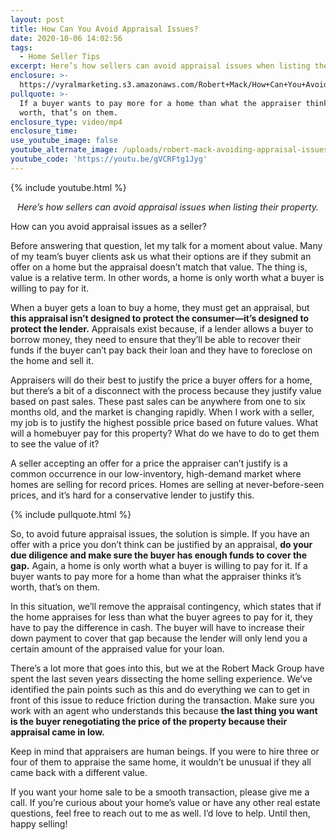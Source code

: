 ```yaml
---
layout: post
title: How Can You Avoid Appraisal Issues?
date: 2020-10-06 14:02:56
tags:
  - Home Seller Tips
excerpt: Here’s how sellers can avoid appraisal issues when listing their property.
enclosure: >-
  https://vyralmarketing.s3.amazonaws.com/Robert+Mack/How+Can+You+Avoid+Appraisal+Issues_.mp4
pullquote: >-
  If a buyer wants to pay more for a home than what the appraiser thinks it’s
  worth, that’s on them.
enclosure_type: video/mp4
enclosure_time:
use_youtube_image: false
youtube_alternate_image: /uploads/robert-mack-avoiding-appraisal-issues-yt.jpg
youtube_code: 'https://youtu.be/gVCRFtg1Jyg'
---
```


{% include youtube.html %}

<p style="text-align: center;"><em>Here’s how sellers can avoid appraisal issues when listing their property.</em></p>

How can you avoid appraisal issues as a seller?

Before answering that question, let my talk for a moment about value. Many of my team’s buyer clients ask us what their options are if they submit an offer on a home but the appraisal doesn’t match that value. The thing is, value is a relative term. In other words, a home is only worth what a buyer is willing to pay for it.&nbsp;

When a buyer gets a loan to buy a home, they must get an appraisal, but **this appraisal isn’t designed to protect the consumer—it’s designed to protect the lender.** Appraisals exist because, if a lender allows a buyer to borrow money, they need to ensure that they’ll be able to recover their funds if the buyer can’t pay back their loan and they have to foreclose on the home and sell it.&nbsp;

Appraisers will do their best to justify the price a buyer offers for a home, but there’s a bit of a disconnect with the process because they justify value based on past sales. These past sales can be anywhere from one to six months old, and the market is changing rapidly. When I work with a seller, my job is to justify the highest possible price based on future values. What will a homebuyer pay for this property? What do we have to do to get them to see the value of it?&nbsp;

A seller accepting an offer for a price the appraiser can’t justify is a common occurrence in our low-inventory, high-demand market where homes are selling for record prices. Homes are selling at never-before-seen prices, and it’s hard for a conservative lender to justify this.&nbsp;

{% include pullquote.html %}

So, to avoid future appraisal issues, the solution is simple. If you have an offer with a price you don’t think can be justified by an appraisal, **do your due diligence and make sure the buyer has enough funds to cover the gap.** Again, a home is only worth what a buyer is willing to pay for it. If a buyer wants to pay more for a home than what the appraiser thinks it’s worth, that’s on them.&nbsp;

In this situation, we’ll remove the appraisal contingency, which states that if the home appraises for less than what the buyer agrees to pay for it, they have to pay the difference in cash. The buyer will have to increase their down payment to cover that gap because the lender will only lend you a certain amount of the appraised value for your loan.&nbsp;

There’s a lot more that goes into this, but we at the Robert Mack Group have spent the last seven years dissecting the home selling experience. We’ve identified the pain points such as this and do everything we can to get in front of this issue to reduce friction during the transaction. Make sure you work with an agent who understands this because **the last thing you want is the buyer renegotiating the price of the property because their appraisal came in low.&nbsp;**

Keep in mind that appraisers are human beings. If you were to hire three or four of them to appraise the same home, it wouldn’t be unusual if they all came back with a different value.&nbsp;

If you want your home sale to be a smooth transaction, please give me a call. If you’re curious about your home’s value or have any other real estate questions, feel free to reach out to me as well. I’d love to help. Until then, happy selling\!